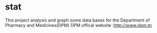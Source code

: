 # stat
This project analysis and graph some data bases for the Department of Pharmacy and Medicines(DPM)
DPM offical website :http://www.dpm.tn
